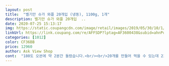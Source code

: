 ```yaml
---
layout: post 
title:  "벨기안 슈가 와플 20개입 (냉동), 1100g, 1개" 
description: 벨기안 슈가 와플 20개입  ..
date: 2020-07-25 15:13:17 
img: https://static.coupangcdn.com/image/retail/images/2019/05/30/10/1/cca41930-4f83-491d-a5bc-ed96643653a2.jpg 
linkUrl: https://link.coupang.com/re/AFFSDP?lptag=AF3600438&subid=ahnPublicAsk&pageKey=230927400&itemId=732331792&vendorItemId=4851323879&traceid=V0-113-158e0e08a2f075bf 
categories: [1012] 
color: CF36BB 
price: 12960 
author: Ask View Shop 
cont:  "180도 오븐에 약 2분간 돌렸습니다.<br/><br/>20개를 만들어 먹을 수 있는데 22,560원입니다.<br/><br/>22,560원에 20개를 먹을 수 있고, 투게더 아이스크림도 충분히 맛있어서 만족했습니다.<br/><br/>∙ 100 g 당 448.<br/>4 ㎉<br/>∙ 178 ℃ 로 예열된 오븐에서 23분 조리후 섭취<br/>∙ 나트륨 218.<br/>1 mg / 11 %<br/>∙ 단백질 6.<br/>3 g / 11 %<br/>∙ 당류 24.<br/>1 g / 24 %<br/>∙ 유통기한  2020년 12월 25일 이후인 상품<br/>∙ 전자렌지 강으로 20초 조리후 섭취<br/>∙ 제조년월일  2020년 01월 01일 이후인 제조상품<br/>∙ 지방 23.<br/>2 g / 43 %<br/>∙ 콜레스테롤 23 mg / 8 %<br/>∙ 탄수화물 53.<br/>6 g / 17 %<br/>∙ 트랜스지방 0 g / 0 %<br/>∙ 포장지를 벗긴후 상온에서 10분 해동 후 섭취<br/>∙ 포화지방 12.<br/>4 g / 82 %<br/>√ 식품의 유형 / 빵류(가열하지 않고 섭취하는 냉동식품)<br/>√ 영양정보<br/>√ 제조연월일, 유통기한 또는 품질유지기한<br/>√ 포장단위별 용량(중량), 수량 / 1,100g(55g x 20개입), 1개<br/>√ 해동및 섭취방법<br/>▶ 7월11일 토요일 새벽 1시43분 배송<br/>▷ 7월10일 금요일 오전 주문<br/>◆  구매후기<br/>◆ 구매이유<br/>◆ 시식평<br/>◆ 제품소개<br/>가격도 너무나 좋구요<br/>간식거리를 찾던 중 와플이 눈에 똭<br/>고딩아들래미는 한번에 두개 거뜬히 먹어치우네요 맛있다고 하믄서<br/>구매가격  12960원<br/>구매날짜  2020.<br/>6.<br/>22<br/>그것두  벨기에와플이<br/>그러나 혼자 먹기에도 부족했던 9,000원짜리 와플을 사먹느니 그 돈에 조금 더 얹어<br/>그리고 보기좋게 아이스크림을 올려 먹었습니다.<br/><br/>꺼낼때 달콤한 향이 나더라고용 설탕이 뿌려져있는걸 생각 못하고 시럽뿌리고 휘핑크림 얹고 초코시럽으로 마무리<br/>남편은 다 먹고나서 너무 달다고,,,ㅎ<br/>너무 맛있어서 또 생각나더군요.<br/><br/>달콤하고 입안에서 사르르 녹는맛에 한번 더 깜놀했어요<br/>담에는 시럽은 패쓰하고 먹어도 될듯요<br/>더 많은 양의 아이스크림 와플을 쿠팡에서 시켜보자 했습니다.<br/><br/>며칠 전 카페에 갔다가 9,000원짜리 아이스크림이 올려져있는 와플을 먹었습니다.<br/><br/>받아보니 와우<br/>벌써 10개는 순삭했구요 나머지 10개도 금방 없어질듯 해요<br/>비록 아이스크림의 진하고 쫀득한 맛이 부족했지만<br/>사이즈는 큰편이 아닌 손바닥사이즈만 해요 그래두 두께가 두툼해서 한개씩 꺼내먹기 딱 좋은 사이즈네요<br/>상자에 쓰여있는 설명대로 상온에서 10분정도 냅두고 해동시킨 후<br/>상품평 확인하고 바로 주문했어요<br/>생크림도 올려보고, 과일도 올려보고 이것저것 올려 먹으니<br/>설명서대로 상온에서 10분 해동 후 예열된 오븐에 넣고 180에서 3분 구웠더니 맛있는 와플이 되었어요<br/>아이들 아침대용과 간식으로 구매를 했습니다.<br/> 7월 11일자로 12,960원에 구매했지요.<br/><br/>아이엄마가 아이들에게 글루텐이 많은 간식을 먹이는 편입니다.<br/> 제과점 빵도 그렇고 쿠팡을 통한 온라인 쇼핑도 이런 간식들이 대부분이지요.<br/> 처음에는 냅뒀는데 아이들이 너무 글루텐 제품만 먹는듯 싶어 이제는 자제를 하려 합니다.<br/> 특히나 벨기안 슈가 와플 20개입 (냉동), 1100g, 1개는 아이엄마가 장바구니에 담아 두어 별 생각없이 구매버튼을 눌렀는데 막상 먹어보니 단맛이 너무 강해 후회가 되더군요.<br/> 아이들이 너무 단맛에 길들여지는듯 싶어 앞으로는 좀더 고민해 보고 간식구매를 하려 합니다.<br/> 참고가 되었기를 바랍니다.<br/><br/>와우<br/>와플기계사서 만들어 먹을까 했는데 굳이 안사도 손쉽게 먹을 수 있어 좋은거 같아요<br/>와플은 달달하고 겉은 바삭, 속은 부드러웠습니다.<br/><br/>우리 회사 대리님도 사셨어요.<br/> 추천합니다!!<br/>저는 무척 만족합니다!!<br/>정말 벨기안 슈가 와플이라는 이름 답게 어마어마하게 답니다.<br/> 당뇨가 있으신 분들은 절대로 드시면 안될듯 ^^ 아이들에게 벨기안 슈가 와플 4개를 조리해 우유와 함께 주었더니 정말 개눈 감추듯 홀라당 먹어치워 버렸습니다.<br/> 맛이 궁금해 오늘 저도 맛을 보았지요.<br/> 블랙커피와 함께 먹으니 단맛을 조금은 중화시켜 주더군요.<br/> 버터향도 살짝 나는듯 싶고, 개인적으로 상온에서 해동시켜 먹거나 전자렌지에 조리해 먹는 방법 보다는 오븐이나 프라이팬을 이용하시기를 권하고 싶습니다.<br/>  오븐은 175 ℃ 로 예열된 상태에서 2분 뒤집어서 1분정도가 가장 적당한것 같더군요.<br/> 처음에 설명서에 나와 있는대로 했다가 한쪽면이 살짝 타버려 당황했다는 .<br/>ㅜ 일단 단맛을 좋아하시는 분들에게는 좋을듯 합니다만 솔직히 강권하고 싶지는 않습니다.<br/> ^^ 아이들도 너무 자주 먹으면 좋지 않을듯 싶어 하루 섭취량을 한사람당 두개로 한정했습니다.<br/> 그것도 한꺼번에 먹기 보다는 정말 간식으로 한개씩 두번에 걸쳐 먹는 걸로요.<br/> 달아도 정말 심하게 답니다.<br/> ^^ 아울러 글루텐 알러지가 있는 분들은 자제하시는것도 좋을듯 싶네요.<br/><br/>종종 사서 먹어야겠어요ㅎ<br/>집에서 우아하게 브런치 먹는 느낌도 나고 카페까지 갈 일 없이 간편하게 당 충전할 수 있어 좋아요)<br/>카페 못지않은 비주얼에 깜놀<br/>카페에서 먹었던 아이스크림 와플의 아이스크림은 하겐다즈였습니다.<br/><br/>코로나로 카페가기도 어려운데 집에서 시원한 아메리카노 한잔과 함께 먹으면 카페 안가도 될듯요<br/>포장도 10개 한 묶음으로 되어있고 10개 묶음도 또 낱개로 포장이 되어있어 한개씩 꺼내서 먹기 좋아요  유효기간도 넉넉하네요<br/>" 
---
```

